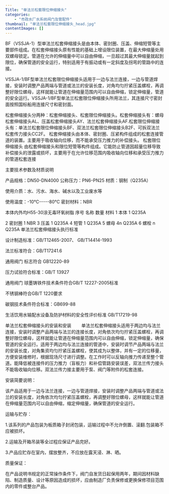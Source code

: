 ```yaml
---
Title: "单法兰松套限位伸缩接头"
categories:
    - "市政水厂水系统阀门及管配件"
thumbnail: "单法兰松套限位伸缩接头_head.jpg"
contentImages: []
---
```

BF（VSSJA-1）型单法兰松套伸缩接头是由本体、密封圈、压盖、伸缩短管等主要部件组成。在松套伸缩接头原有性能的基础上增设限位装置，在最大伸缩量处用双螺母锁定。管道在允许的伸缩量中可以自由伸缩，一旦超过其最大伸缩量就起到限位，确保管道的安全运行，特别适用于有振动或有一定斜度及拐弯的管路中的连接。

VSSJA-1/BF型单法兰松套限位伸缩接头适用于一边与法兰连接，一边与管道焊接，安装时调整产品两端与管道或法兰的安装长度，对角均匀拧紧压盖螺栓，再调整好限位螺母，这样就能让管道在伸缩量范围内可以自由伸缩，锁定伸缩量，管道的安全运行。VSSJA-1/BF型单法兰松套限位伸缩接头所用法兰，其连接尺寸密封面按照国标船用连接尺寸和密封面。

松套伸缩接头分两种：松套伸缩接头、松套限位伸缩接头。松套伸缩接头有：螺母松套伸缩接头AL、压盖松套伸缩接头AY、法兰松套伸缩接头AF.松套限位伸缩接头有：单法兰松套限位伸缩接头BF、双法兰松套限位伸缩接头B2F、可拆双法兰松套传力接头CC2F。
 松套伸缩接头由本体、密封圈、压紧构件组成的松套连接管道的装置。主要用于吸收轴向位移，而不能承受压力推力的补偿接头。
 松套限位伸缩接头 由松套伸缩接头和限位短管等构件组成。它能防止管道因超量位移导致补偿接头的泄露或损坏，主要用于在允许位移范围内吸收轴向位移和承受压力推力的管道松套连接

主要技术参数及材质说明

产品规格：DN50-DN4000
公称压力：PN6-PN25
材质：钢制（Q235A）

使用介质：水、污水、海水、碱水以及工业废水等

使用温度：-10℃-----80℃
密封材料：NBR

本体内外均H55-30涂无毒环氧树脂
序号 名称 数量 材料
1 本体 1 Q235A

2 密封圈 1 NBR
3 压盖 1 Q235A
4 短管 1 Q235A
5 螺母 4n Q235A
6 螺栓 n Q235A
单法兰松套伸缩接头执行标准

设计制造标准：GB/T12465-2007、 GB/T14414-1993

法兰标准符合：GB/T17241.6

通用阀门 标志符合 GB12220-89

压力试验符合标准：GB/T 13927

通用阀门 球墨铸铁件技术条件符合GB/T 12227-2005标准

不锈钢棒符合GB/T 1220要求

碳钢技术条件符合标准：GB699-88

生活饮用水输配水设备及防护材料的安全性评价标准 GB/T17219-98

单法兰松套伸缩接头的安装和安装
　　单法兰松套伸缩接头适用于两边均与法兰连接，安装时调整产品两端与法兰的连接长度，对角依次均匀拧紧压盖螺栓，再调整好限位螺母，这样就能让管道在伸缩量范围内可以自由伸缩，锁定伸缩量，确保管道的安全运行。适用于两边均与法兰连接的管道中，安装时调节产品两端与法兰的安装长度，对角集资均匀拧紧压盖螺栓，使其成为以整体，并有一定的位移量，方便安装维修时，根据现场尺寸进行调整。在工作时可以反轴向推力传递至整个管道。能降低被连接件的压力推力（盲板力）和补偿管路安装误差，双法兰传力接头不能吸收轴向位移。双法兰传力接主要用于泵、阀门等附件的松套连接。

安装简要说明：

该产品适用于一边与法兰连接，一边与管道焊接，安装时调整产品两端与管道或法兰的安装长度，对角依次均匀拧紧压盖螺栓，再调整好限位螺母，这样就能让管道在伸缩量范围内可以自由伸缩，缩定伸缩量，确保管道的安全运行。

运输与贮存：

1.该系列的产品包装为板质箱子封闭包装，运输过程中不允许倒置、滚翻.包装箱不应被损坏。

2.运输及开箱吊装等全过程应保证产品完好。

3.产品应贮存在室内，摆放整齐，不应放在露天浸、淋、晒。

质量保证：

在产品说明书规定的正常操作条件下，阀门自发货日起保用两年，期间因材料缺陷、制造质量、设计等原因造成的损坏，应由制造厂负责保修或更换保修项目范围内的零件或整台产品。


